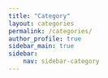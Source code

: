 ```yaml
---
title: "Category"
layout: categories
permalink: /categories/
author_profile: true
sidebar_main: true
sidebar:
    nav: sidebar-category
---
```

